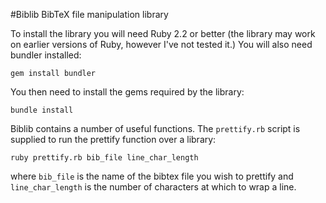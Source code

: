 #Biblib BibTeX file manipulation library

To install the library you will need Ruby 2.2 or better (the library may work on earlier versions of Ruby, however I've not tested it.) You will also need bundler installed:

``gem install bundler``

You then need to install the gems required by the library:

``bundle install``

Biblib contains a number of useful functions. The `prettify.rb` script is supplied to run the prettify function over a library:

``ruby prettify.rb bib_file line_char_length``

where `bib_file` is the name of the bibtex file you wish to prettify and `line_char_length` is the number of characters at which to wrap a line.


